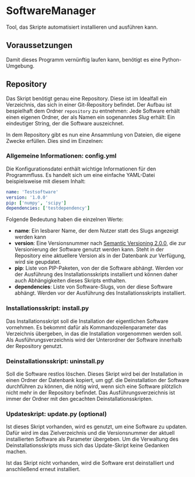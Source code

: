 # SoftwareManager
Tool, das Skripte automatisiert installieren und ausführen kann.

## Voraussetzungen
Damit dieses Programm vernünftig laufen kann, benötigt es eine Python-Umgebung.

## Repository
Das Skript benötigt genau eine Repository. Diese ist im Idealfall ein
Verzeichnis, das sich in einer Git-Repository befindet. Der Aufbau ist
bespielhaft dem Ordner `repository` zu entnehmen: Jede Software erhält einen
eigenen Ordner, der als Namen ein sogenanntes *Slug* erhält: Ein eindeutiger
String, der die Software auszeichnet.

In dem Repository gibt es nun eine Ansammlung von Dateien, die eigene Zwecke
erfüllen. Dies sind im Einzelnen:

### Allgemeine Informationen: config.yml
Die Konfigurationsdatei enthält wichtige Informationen für den Programmfluss.
Es handelt sich um eine einfache YAML-Datei beispielsweise mit diesem Inhalt:
```YAML
name: 'Testsoftware'
version: '1.0.0'
pip: ['numpy', 'scipy']
dependencies: ['testdependency']
```
Folgende Bedeutung haben die einzelnen Werte:
- **name**: Ein lesbarer Name, der dem Nutzer statt des Slugs angezeigt werden
  kann
- **version**: Eine Versionsnummer nach
  [Semantic Versioning 2.0.0](https://semver.org/lang/de/spec/v2.0.0.html), die
  zur Versionierung der Software genutzt werden kann. Steht in der Repository
  eine aktuellere Version als in der Datenbank zur Verfügung, wird sie
  geupdatet.
- **pip**: Liste von PIP-Paketen, von der die Software abhängt. Werden vor der
  Ausführung des Installationsskripts installiert und können daher auch
  Abhängigkeiten dieses Skripts enthalten.
- **dependencies**: Liste von Software-Slugs, von der diese Software abhängt.
  Werden vor der Ausführung des Installationsskripts installiert.

### Installationsskript: install.py
Das Installationsskript soll die Installation der eigentlichen Software
vornehmen. Es bekommt dafür als Kommandozeilenparameter das Verzeichnis
übergeben, in das die Installation vorgenommen werden soll. Als
Ausführungsverzeichnis wird der Unterordner der Software innerhalb der
Repository genutzt.

### Deinstallationsskript: uninstall.py
Soll die Software restlos löschen. Dieses Skript wird bei der Installation in
einen Ordner der Datenbank kopiert, um ggf. die Deinstallation der Software
durchführen zu können, die nötig wird, wenn sich eine Software plötzlich nicht
mehr in der Repository befindet. Das Ausführungsverzeichnis ist immer der
Ordner mit den gecachten Deinstallationsskripten.

### Updateskript: update.py (optional)
Ist dieses Skript vorhanden, wird es genutzt, um eine Software zu updaten.
Dafür wird im das Zielverzeichnis und die Versionsnummer der aktuell
installierten Software als Parameter übergeben. Um die Verwaltung des
Deinstallationsskripts muss sich das Update-Skript keine Gedanken machen.

Ist das Skript nicht vorhanden, wird die Software erst deinstalliert und
anschließend erneut installiert.
